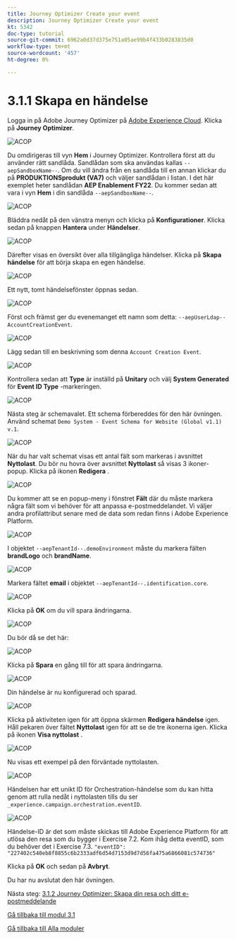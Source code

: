 ```yaml
---
title: Journey Optimizer Create your event
description: Journey Optimizer Create your event
kt: 5342
doc-type: tutorial
source-git-commit: 6962a0d37d375e751a05ae99b4f433b0283835d0
workflow-type: tm+mt
source-wordcount: '457'
ht-degree: 0%

---
```


# 3.1.1 Skapa en händelse

Logga in på Adobe Journey Optimizer på [Adobe Experience Cloud](https://experience.adobe.com). Klicka på **Journey Optimizer**.

![ACOP](./images/acophome.png)

Du omdirigeras till vyn **Hem** i Journey Optimizer. Kontrollera först att du använder rätt sandlåda. Sandlådan som ska användas kallas `--aepSandboxName--`. Om du vill ändra från en sandlåda till en annan klickar du på **PRODUKTIONSprodukt (VA7)** och väljer sandlådan i listan. I det här exemplet heter sandlådan **AEP Enablement FY22**. Du kommer sedan att vara i vyn **Hem** i din sandlåda `--aepSandboxName--`.

![ACOP](./images/acoptriglp.png)

Bläddra nedåt på den vänstra menyn och klicka på **Konfigurationer**. Klicka sedan på knappen **Hantera** under **Händelser**.

![ACOP](./images/acopmenu.png)

Därefter visas en översikt över alla tillgängliga händelser. Klicka på **Skapa händelse** för att börja skapa en egen händelse.

![ACOP](./images/emptyevent.png)

Ett nytt, tomt händelsefönster öppnas sedan.

![ACOP](./images/emptyevent1.png)

Först och främst ger du evenemanget ett namn som detta: `--aepUserLdap--AccountCreationEvent`.

![ACOP](./images/eventname.png)

Lägg sedan till en beskrivning som denna `Account Creation Event`.

![ACOP](./images/eventdescription.png)

Kontrollera sedan att **Type** är inställd på **Unitary** och välj **System Generated** för **Event ID Type** -markeringen.

![ACOP](./images/eventidtype.png)

Nästa steg är schemavalet. Ett schema förbereddes för den här övningen. Använd schemat `Demo System - Event Schema for Website (Global v1.1) v.1`.

![ACOP](./images/eventschema.png)

När du har valt schemat visas ett antal fält som markeras i avsnittet **Nyttolast**. Du bör nu hovra över avsnittet **Nyttolast** så visas 3 ikoner-popup. Klicka på ikonen **Redigera** .

![ACOP](./images/eventpayload.png)

Du kommer att se en popup-meny i fönstret **Fält** där du måste markera några fält som vi behöver för att anpassa e-postmeddelandet.  Vi väljer andra profilattribut senare med de data som redan finns i Adobe Experience Platform.

![ACOP](./images/eventfields.png)

I objektet `--aepTenantId--.demoEnvironment` måste du markera fälten **brandLogo** och **brandName**.

![ACOP](./images/eventpayloadbr.png)

Markera fältet **email** i objektet `--aepTenantId--.identification.core`.

![ACOP](./images/eventpayloadbrid.png)

Klicka på **OK** om du vill spara ändringarna.

![ACOP](./images/saveok.png)

Du bör då se det här:

![ACOP](./images/eventsave.png)

Klicka på **Spara** en gång till för att spara ändringarna.

![ACOP](./images/save1.png)

Din händelse är nu konfigurerad och sparad.

![ACOP](./images/eventdone.png)

Klicka på aktiviteten igen för att öppna skärmen **Redigera händelse** igen. Håll pekaren över fältet **Nyttolast** igen för att se de tre ikonerna igen. Klicka på ikonen **Visa nyttolast** .

![ACOP](./images/viewevent.png)

Nu visas ett exempel på den förväntade nyttolasten.

![ACOP](./images/fullpayload.png)

Händelsen har ett unikt ID för Orchestration-händelse som du kan hitta genom att rulla nedåt i nyttolasten tills du ser `_experience.campaign.orchestration.eventID`.

![ACOP](./images/payloadeventID.png)

Händelse-ID är det som måste skickas till Adobe Experience Platform för att utlösa den resa som du bygger i Exercise 7.2. Kom ihåg detta eventID, som du behöver det i Exercise 7.3.
`"eventID": "227402c540eb8f8855c6b2333adf6d54d7153d9d7d56fa475a6866081c574736"`

Klicka på **OK** och sedan på **Avbryt**.

Du har nu avslutat den här övningen.

Nästa steg: [3.1.2 Journey Optimizer: Skapa din resa och ditt e-postmeddelande](./ex2.md)

[Gå tillbaka till modul 3.1](./journey-orchestration-create-account.md)

[Gå tillbaka till Alla moduler](../../../overview.md)
